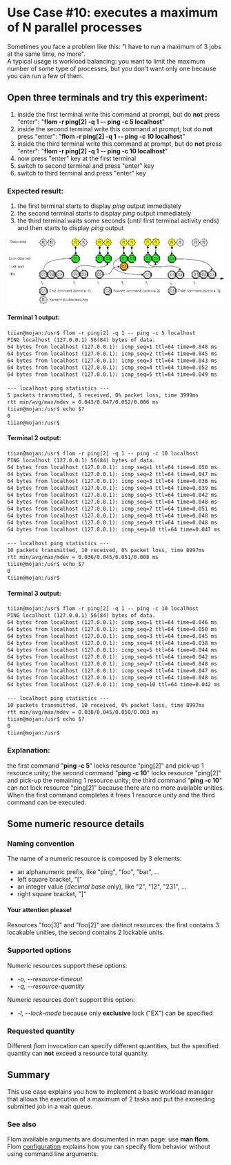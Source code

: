 # Use Case #10: executes a maximum of N parallel processes

Sometimes you face a problem like this: "I have to run a maximum of 3 jobs at the same time, no more".   
A typical usage is workload balancing: you want to limit the maximum number of some type of processes, but you don't want only one because you can run a few of them.

## Open three terminals and try this experiment:

1. inside the first terminal write this command at prompt, but do **not** press "enter": "**flom -r ping\[2\] -q 1 \-\- ping -c 5 localhost**"
2. inside the second terminal write this command at prompt, but do **not** press "enter": "**flom -r ping\[2\] -q 1 \-\- ping -c 10 localhost**"
3. inside the third terminal write this command at prompt, but do **not** press "enter": "**flom -r ping\[2\] -q 1 \-\- ping -c 10 localhost**"
4. now press "enter" key at the first terminal
5. switch to second terminal and press "enter" key
6. switch to third terminal and press "enter" key

### Expected result:

1. the first terminal starts to display *ping* output immediately
2. the second terminal starts to display *ping* output immediately
3. the third terminal waits some seconds (until first terminal activity ends) and then starts to display *ping* output

![](use_case_10_640x195.png)

#### Terminal 1 output:

    tiian@mojan:/usr$ flom -r ping[2] -q 1 -- ping -c 5 localhost
    PING localhost (127.0.0.1) 56(84) bytes of data.
    64 bytes from localhost (127.0.0.1): icmp_seq=1 ttl=64 time=0.048 ms
    64 bytes from localhost (127.0.0.1): icmp_seq=2 ttl=64 time=0.045 ms
    64 bytes from localhost (127.0.0.1): icmp_seq=3 ttl=64 time=0.043 ms
    64 bytes from localhost (127.0.0.1): icmp_seq=4 ttl=64 time=0.052 ms
    64 bytes from localhost (127.0.0.1): icmp_seq=5 ttl=64 time=0.049 ms
    
    --- localhost ping statistics ---
    5 packets transmitted, 5 received, 0% packet loss, time 3999ms
    rtt min/avg/max/mdev = 0.043/0.047/0.052/0.006 ms
    tiian@mojan:/usr$ echo $?
    0
    tiian@mojan:/usr$

#### Terminal 2 output:

    tiian@mojan:/usr$ flom -r ping[2] -q 1 -- ping -c 10 localhost
    PING localhost (127.0.0.1) 56(84) bytes of data.
    64 bytes from localhost (127.0.0.1): icmp_seq=1 ttl=64 time=0.050 ms
    64 bytes from localhost (127.0.0.1): icmp_seq=2 ttl=64 time=0.047 ms
    64 bytes from localhost (127.0.0.1): icmp_seq=3 ttl=64 time=0.036 ms
    64 bytes from localhost (127.0.0.1): icmp_seq=4 ttl=64 time=0.039 ms
    64 bytes from localhost (127.0.0.1): icmp_seq=5 ttl=64 time=0.042 ms
    64 bytes from localhost (127.0.0.1): icmp_seq=6 ttl=64 time=0.048 ms
    64 bytes from localhost (127.0.0.1): icmp_seq=7 ttl=64 time=0.051 ms
    64 bytes from localhost (127.0.0.1): icmp_seq=8 ttl=64 time=0.048 ms
    64 bytes from localhost (127.0.0.1): icmp_seq=9 ttl=64 time=0.048 ms
    64 bytes from localhost (127.0.0.1): icmp_seq=10 ttl=64 time=0.047 ms
    
    --- localhost ping statistics ---
    10 packets transmitted, 10 received, 0% packet loss, time 8997ms
    rtt min/avg/max/mdev = 0.036/0.045/0.051/0.008 ms
    tiian@mojan:/usr$ echo $?
    0
    tiian@mojan:/usr$

#### Terminal 3 output:

    tiian@mojan:/usr$ flom -r ping[2] -q 1 -- ping -c 10 localhost
    PING localhost (127.0.0.1) 56(84) bytes of data.
    64 bytes from localhost (127.0.0.1): icmp_seq=1 ttl=64 time=0.046 ms
    64 bytes from localhost (127.0.0.1): icmp_seq=2 ttl=64 time=0.050 ms
    64 bytes from localhost (127.0.0.1): icmp_seq=3 ttl=64 time=0.045 ms
    64 bytes from localhost (127.0.0.1): icmp_seq=4 ttl=64 time=0.038 ms
    64 bytes from localhost (127.0.0.1): icmp_seq=5 ttl=64 time=0.044 ms
    64 bytes from localhost (127.0.0.1): icmp_seq=6 ttl=64 time=0.042 ms
    64 bytes from localhost (127.0.0.1): icmp_seq=7 ttl=64 time=0.048 ms
    64 bytes from localhost (127.0.0.1): icmp_seq=8 ttl=64 time=0.047 ms
    64 bytes from localhost (127.0.0.1): icmp_seq=9 ttl=64 time=0.048 ms
    64 bytes from localhost (127.0.0.1): icmp_seq=10 ttl=64 time=0.042 ms
    
    --- localhost ping statistics ---
    10 packets transmitted, 10 received, 0% packet loss, time 8997ms
    rtt min/avg/max/mdev = 0.038/0.045/0.050/0.003 ms
    tiian@mojan:/usr$ echo $?
    0
    tiian@mojan:/usr$

### Explanation:
the first command "**ping -c 5**" locks resource "ping\[2\]" and pick-up 1 resource unity; the second command "**ping -c 10**" locks resource "ping\[2\]" and pick-up the remaining 1 resource unity; the third command "**ping -c 10**" can not lock resource "ping\[2\]" because there are no more available unities. When the first command completes it frees 1 resource unity and the third command can be executed.


## Some numeric resource details

### Naming convention
The name of a numeric resource is composed by 3 elements:

* an alphanumeric prefix, like "ping", "foo", "bar", ...
* left square bracket, "["
* an integer value (*decimal base* only), like "2", "12", "231", ...
* right square bracket, "]"

#### Your attention please!
Resources "foo\[3\]" and "foo\[2\]" are distinct resources: the first contains 3 locakable unities, the second contains 2 lockable units.

### Supported options
Numeric resources support these options:

* *-o, \-\-resource-timeout*
* *-q, \-\-resource-quantity*

Numeric resources don't support this option:

* *-l, \-\-lock-mode* because only **exclusive** lock ("EX") can be specified

### Requested quantity
Different *flom* invocation can specify different quantities, but the specified quantity can **not** exceed a resource total quantity.

## Summary
This use case explains you how to implement a basic workload manager that allows the execution of a maximum of 2 tasks and put the exceeding submitted job in a wait queue.

### See also
Flom available arguments are documented in man page: use **man flom**.   
Flom [configuration](../Configuration.md) explains how you can specify flom behavior without using command line arguments.
